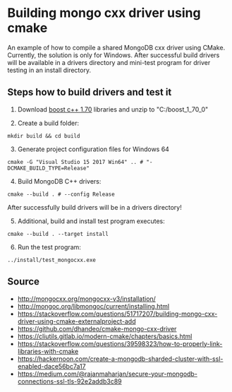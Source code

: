 # Building mongo cxx driver using cmake

An example of how to compile a shared MongoDB cxx driver using CMake. Currently, the solution is only for Windows. After successful build drivers will be available in a drivers directory and mini-test program for driver testing in an install directory.

## Steps how to build drivers and test it

1. Download [boost c++ 1.70](https://www.boost.org/users/history/version_1_70_0.html) libraries and unzip to "C:/boost_1_70_0"

2. Create a build folder:
```
mkdir build && cd build
```

3. Generate project configuration files for Windows 64
```
cmake -G "Visual Studio 15 2017 Win64" .. # "-DCMAKE_BUILD_TYPE=Release" 
```

4. Build MongoDB C++ drivers:
```
cmake --build . # --config Release
```
After successfully build drivers will be in a drivers directory!

5. Additional, build and install test program executes:
```
cmake --build . --target install
```

6. Run the test program:
```
../install/test_mongocxx.exe
```

## Source
* http://mongocxx.org/mongocxx-v3/installation/
* http://mongoc.org/libmongoc/current/installing.html
* https://stackoverflow.com/questions/51717207/building-mongo-cxx-driver-using-cmake-externalproject-add
* https://github.com/dhandeo/cmake-mongo-cxx-driver
* https://cliutils.gitlab.io/modern-cmake/chapters/basics.html
* https://stackoverflow.com/questions/39598323/how-to-properly-link-libraries-with-cmake
* https://hackernoon.com/create-a-mongodb-sharded-cluster-with-ssl-enabled-dace56bc7a17
* https://medium.com/@rajanmaharjan/secure-your-mongodb-connections-ssl-tls-92e2addb3c89
